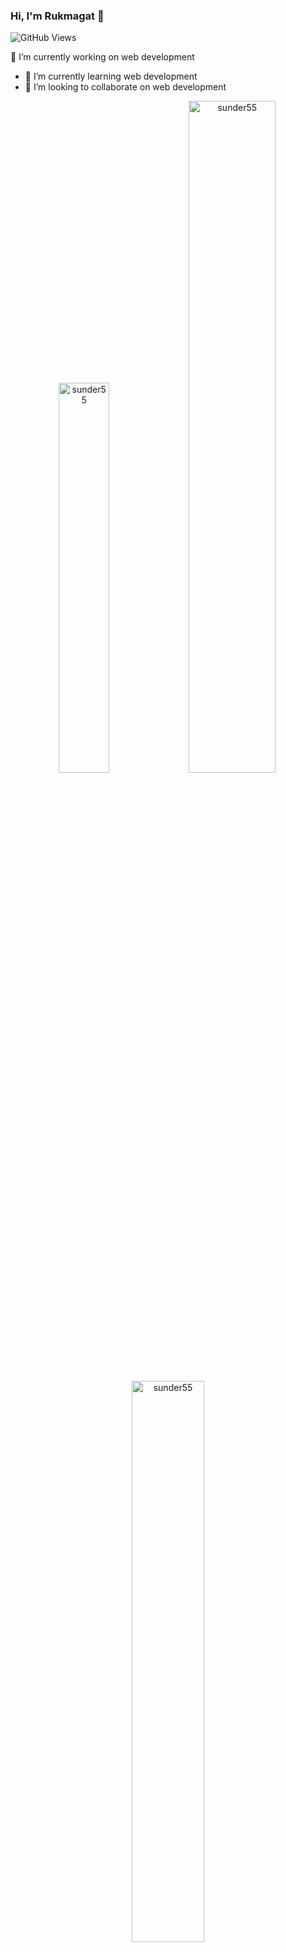 ### Hi, I'm Rukmagat 👋
![GitHub Views](https://komarev.com/ghpvc/?username=sunder55&color=FAC151)

<!--
**sunder55/sunder55** is a ✨ _special_ ✨ repository because its `README.md` (this file) appears on your GitHub profile.
-->

 🔭 I’m currently working on web development
- 🌱 I’m currently learning web development
- 👯 I’m looking to collaborate on web development

<p align="center">
<img width="40%" src="https://github-readme-stats.vercel.app/api/top-langs?username=sunder55&show_icons=true&theme=dracula&title_color=ff8000&text_color=ffffff&bg_color=6a6a6a&locale=en&layout=compact&hide_border=true" alt="sunder55" /> 
<img width="52.5%%" src="https://github-readme-stats.vercel.app/api?username=sunder55&show_icons=true&theme=dracula&title_color=ff8000&text_color=ffffff&bg_color=6a6a6a&locale=en&hide_border=true" alt="sunder55" />
<img width="48%" src="https://github-readme-streak-stats.herokuapp.com/?user=sunder55&theme=highcontrast&hide_border=true" alt="sunder55" />
</p>

## Useful WordPress Plugins

Here are some useful WordPress plugins to enhance functionality and performance:

<table>
  <thead>
    <tr>
      <th>Plugin</th>
      <th>Description</th>
    </tr>
  </thead>
  <tbody>
    <tr>
      <td><b>Query Monitor</b></td>
      <td>For checking database and PHP errors.</td>
    </tr>
    <tr>
      <td><b>Yoast SEO</b></td>
      <td>For Search Engine Optimization.</td>
    </tr>
    <tr>
      <td><b>Maintenance</b></td>
      <td>For enabling maintenance mode.</td>
    </tr>
    <tr>
      <td><b>WP Meteor</b></td>
      <td>For speed optimization.</td>
    </tr>
    <tr>
      <td><b>WP Rocket</b></td>
      <td>For better performance.</td>
    </tr>
    <tr>
      <td><b>WP Rollback</b></td>
      <td>For rolling back to the previous version of plugins.</td>
    </tr>
  </tbody>
</table>


